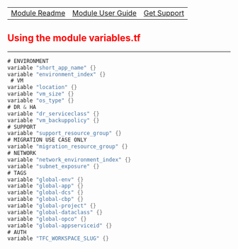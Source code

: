 ||||
|:--|:--|:--
|[Module Readme](https://github.axa.com/ago-sharedtferegistry/terraform-azure-vm/blob/master/README.md)|[Module User Guide](../)|[Get Support](https://confluence.axa.com/confluence/x/L49iDw)|
## <font color="red"><b>Using the module variables.tf</b></font>

---
```go
# ENVIRONMENT
variable "short_app_name" {}
variable "environment_index" {}
 # VM
variable "location" {}
variable "vm_size" {}
variable "os_type" {}
# DR & HA
variable "dr_serviceclass" {}
variable "vm_backuppolicy" {}
# SUPPORT
variable "support_resource_group" {}
# MIGRATION USE CASE ONLY
variable "migration_resource_group" {}
# NETWORK
variable "network_environment_index" {}
variable "subnet_exposure" {}
# TAGS
variable "global-env" {}
variable "global-app" {}
variable "global-dcs" {}
variable "global-cbp" {}
variable "global-project" {}
variable "global-dataclass" {}
variable "global-opco" {}
variable "global-appserviceid" {}
# AUTH
variable "TFC_WORKSPACE_SLUG" {}
```